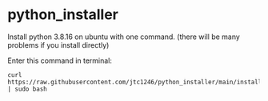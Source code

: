 # python_installer

Install python 3.8.16 on ubuntu with one command. (there will be many problems if you install directly)

Enter this command in terminal:

    curl https://raw.githubusercontent.com/jtc1246/python_installer/main/install.sh | sudo bash
